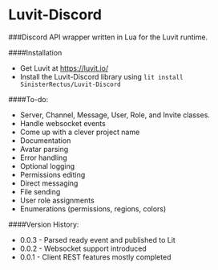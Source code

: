 # Luvit-Discord
###Discord API wrapper written in Lua for the Luvit runtime.

####Installation

- Get Luvit at https://luvit.io/
- Install the Luvit-Discord library using `lit install SinisterRectus/Luvit-Discord`

####To-do:

- Server, Channel, Message, User, Role, and Invite classes.
- Handle websocket events
- Come up with a clever project name
- Documentation
- Avatar parsing
- Error handling
- Optional logging
- Permissions editing
- Direct messaging
- File sending
- User role assignments
- Enumerations (permissions, regions, colors)

####Version History:

- 0.0.3 - Parsed ready event and published to Lit
- 0.0.2 - Websocket support introduced
- 0.0.1 - Client REST features mostly completed

